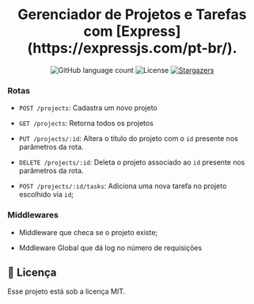<h1 align="center">
  Gerenciador de Projetos e Tarefas com [Express](https://expressjs.com/pt-br/).
</h1>

<p align="center">
  <img alt="GitHub language count" src="https://img.shields.io/github/languages/count/jeancabral/task-manager-express?color=%2304D361">

  <img alt="License" src="https://img.shields.io/badge/license-MIT-%2304D361">

  <a href="https://github.com/jeancabral/task-manager-express/stargazers">
    <img alt="Stargazers" src="https://img.shields.io/github/stars/jeancabral/task-manager-express?style=social">
  </a>
</p>

### Rotas

- `POST /projects`: Cadastra um novo projeto

- `GET /projects`: Retorna todos os projetos

- `PUT /projects/:id`: Altera o título do projeto com o `id` presente nos parâmetros da rota.

- `DELETE /projects/:id`: Deleta o projeto associado ao `id` presente nos parâmetros da rota.

- `POST /projects/:id/tasks`: Adiciona uma nova tarefa no projeto escolhido via `id`; 

### Middlewares

- Middleware que checa se o projeto existe;

- Mddleware Global que dá log no número de requisições

## :memo: Licença

Esse projeto está sob a licença MIT.